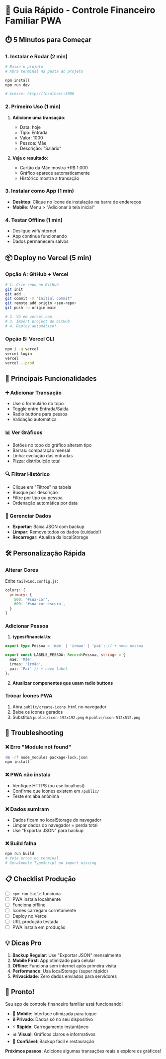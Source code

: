# 🚀 Guia Rápido - Controle Financeiro Familiar PWA

## ⏱️ 5 Minutos para Começar

### 1. Instalar e Rodar (2 min)
```bash
# Baixe o projeto
# Abra terminal na pasta do projeto

npm install
npm run dev

# Acesse: http://localhost:3000
```

### 2. Primeiro Uso (1 min)
1. **Adicione uma transação**:
   - Data: hoje
   - Tipo: Entrada
   - Valor: 1000
   - Pessoa: Mãe
   - Descrição: "Salário"

2. **Veja o resultado**:
   - Cartão da Mãe mostra +R$ 1.000
   - Gráfico aparece automaticamente
   - Histórico mostra a transação

### 3. Instalar como App (1 min)
- **Desktop**: Clique no ícone de instalação na barra de endereços
- **Mobile**: Menu > "Adicionar à tela inicial"

### 4. Testar Offline (1 min)
- Desligue wifi/internet
- App continua funcionando
- Dados permanecem salvos

## 📦 Deploy no Vercel (5 min)

### Opção A: GitHub + Vercel
```bash
# 1. Crie repo no GitHub
git init
git add .
git commit -m "Initial commit"
git remote add origin <seu-repo>
git push -u origin main

# 2. Vá em vercel.com
# 3. Import project do GitHub
# 4. Deploy automático!
```

### Opção B: Vercel CLI
```bash
npm i -g vercel
vercel login
vercel
vercel --prod
```

## 🎯 Principais Funcionalidades

### ➕ Adicionar Transação
- Use o formulário no topo
- Toggle entre Entrada/Saída
- Radio buttons para pessoa
- Validação automática

### 📊 Ver Gráficos
- Botões no topo do gráfico alteram tipo
- Barras: comparação mensal
- Linha: evolução das entradas
- Pizza: distribuição total

### 🔍 Filtrar Histórico
- Clique em "Filtros" na tabela
- Busque por descrição
- Filtre por tipo ou pessoa
- Ordenação automática por data

### 💾 Gerenciar Dados
- **Exportar**: Baixa JSON com backup
- **Limpar**: Remove todos os dados (cuidado!)
- **Recarregar**: Atualiza da localStorage

## 🛠️ Personalização Rápida

### Alterar Cores
Edite `tailwind.config.js`:
```js
colors: {
  primary: {
    500: '#sua-cor',
    600: '#sua-cor-escura',
  }
}
```

### Adicionar Pessoa
1. **types/financial.ts**:
```ts
export type Pessoa = 'mae' | 'irmao' | 'pai'; // + nova pessoa

export const LABELS_PESSOA: Record<Pessoa, string> = {
  mae: 'Mãe',
  irmao: 'Irmão',
  pai: 'Pai' // + novo label
};
```

2. **Atualizar componentes que usam radio buttons**

### Trocar Ícones PWA
1. Abra `public/create-icons.html` no navegador
2. Baixe os ícones gerados
3. Substitua `public/icon-192x192.png` e `public/icon-512x512.png`

## 🚨 Troubleshooting

### ❌ Erro "Module not found"
```bash
rm -rf node_modules package-lock.json
npm install
```

### ❌ PWA não instala
- Verifique HTTPS (ou use localhost)
- Confirme que ícones existem em `/public/`
- Teste em aba anônima

### ❌ Dados sumiram
- Dados ficam no localStorage do navegador
- Limpar dados do navegador = perda total
- Use "Exportar JSON" para backup

### ❌ Build falha
```bash
npm run build
# Veja erros no terminal
# Geralmente TypeScript ou import missing
```

## 📋 Checklist Produção

- [ ] `npm run build` funciona
- [ ] PWA instala localmente
- [ ] Funciona offline
- [ ] Ícones carregam corretamente
- [ ] Deploy no Vercel
- [ ] URL produção testada
- [ ] PWA instala em produção

## 💡 Dicas Pro

1. **Backup Regular**: Use "Exportar JSON" mensalmente
2. **Mobile First**: App otimizado para celular
3. **Offline**: Funciona sem internet após primeira visita
4. **Performance**: Usa localStorage (super rápido)
5. **Privacidade**: Zero dados enviados para servidores

## 🎉 Pronto!

Seu app de controle financeiro familiar está funcionando! 

- 📱 **Mobile**: Interface otimizada para toque
- 🔒 **Privado**: Dados só no seu dispositivo  
- ⚡ **Rápido**: Carregamento instantâneo
- 📊 **Visual**: Gráficos claros e informativos
- 💾 **Confiável**: Backup fácil e restauração

**Próximos passos**: Adicione algumas transações reais e explore os gráficos!
